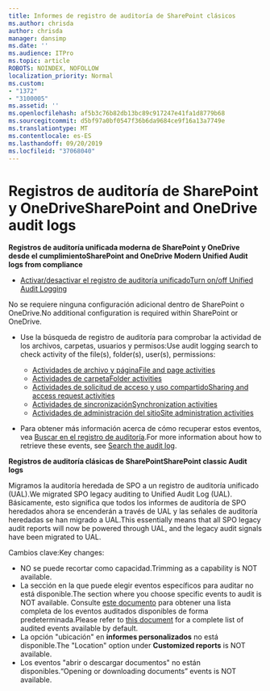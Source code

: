 ```yaml
---
title: Informes de registro de auditoría de SharePoint clásicos
ms.author: chrisda
author: chrisda
manager: dansimp
ms.date: ''
ms.audience: ITPro
ms.topic: article
ROBOTS: NOINDEX, NOFOLLOW
localization_priority: Normal
ms.custom:
- "1372"
- "3100005"
ms.assetid: ''
ms.openlocfilehash: af5b3c76b82db13bc89c917247e41fa1d8779b68
ms.sourcegitcommit: d5bf97a0bf0547f36b6da9684ce9f16a13a7749e
ms.translationtype: MT
ms.contentlocale: es-ES
ms.lasthandoff: 09/20/2019
ms.locfileid: "37068040"
---
```

# <a name="sharepoint-and-onedrive-audit-logs"></a><span data-ttu-id="dd8b8-102">Registros de auditoría de SharePoint y OneDrive</span><span class="sxs-lookup"><span data-stu-id="dd8b8-102">SharePoint and OneDrive audit logs</span></span>

<span data-ttu-id="dd8b8-103">**Registros de auditoría unificada moderna de SharePoint y OneDrive desde el cumplimiento**</span><span class="sxs-lookup"><span data-stu-id="dd8b8-103">**SharePoint and OneDrive Modern Unified Audit logs from compliance**</span></span>

- [<span data-ttu-id="dd8b8-104">Activar/desactivar el registro de auditoría unificado</span><span class="sxs-lookup"><span data-stu-id="dd8b8-104">Turn on/off Unified Audit Logging</span></span>](https://docs.microsoft.com/office365/securitycompliance/turn-audit-log-search-on-or-off) 

<span data-ttu-id="dd8b8-105">No se requiere ninguna configuración adicional dentro de SharePoint o OneDrive.</span><span class="sxs-lookup"><span data-stu-id="dd8b8-105">No additional configuration is required within SharePoint or OneDrive.</span></span>

- <span data-ttu-id="dd8b8-106">Use la búsqueda de registro de auditoría para comprobar la actividad de los archivos, carpetas, usuarios y permisos:</span><span class="sxs-lookup"><span data-stu-id="dd8b8-106">Use audit logging search to check activity of the file(s), folder(s), user(s), permissions:</span></span>

    - [<span data-ttu-id="dd8b8-107">Actividades de archivo y página</span><span class="sxs-lookup"><span data-stu-id="dd8b8-107">File and page activities</span></span>](https://docs.microsoft.com/office365/securitycompliance/search-the-audit-log-in-security-and-compliance)
    - [<span data-ttu-id="dd8b8-108">Actividades de carpeta</span><span class="sxs-lookup"><span data-stu-id="dd8b8-108">Folder activities</span></span>](https://docs.microsoft.com/office365/securitycompliance/search-the-audit-log-in-security-and-compliance#folder-activities)
    - [<span data-ttu-id="dd8b8-109">Actividades de solicitud de acceso y uso compartido</span><span class="sxs-lookup"><span data-stu-id="dd8b8-109">Sharing and access request activities</span></span>](https://docs.microsoft.com/office365/securitycompliance/search-the-audit-log-in-security-and-compliance#sharing-and-access-request-activities)
    - [<span data-ttu-id="dd8b8-110">Actividades de sincronización</span><span class="sxs-lookup"><span data-stu-id="dd8b8-110">Synchronization activities</span></span>](https://docs.microsoft.com/office365/securitycompliance/search-the-audit-log-in-security-and-compliance#synchronization-activities)
    - [<span data-ttu-id="dd8b8-111">Actividades de administración del sitio</span><span class="sxs-lookup"><span data-stu-id="dd8b8-111">Site administration activities</span></span>](https://docs.microsoft.com/office365/securitycompliance/search-the-audit-log-in-security-and-compliance#site-administration-activities)
- <span data-ttu-id="dd8b8-112">Para obtener más información acerca de cómo recuperar estos eventos, vea [Buscar en el registro de auditoría](https://docs.microsoft.com/office365/securitycompliance/search-the-audit-log-in-security-and-compliance#search-the-audit-log).</span><span class="sxs-lookup"><span data-stu-id="dd8b8-112">For more information about how to retrieve these events, see [Search the audit log](https://docs.microsoft.com/office365/securitycompliance/search-the-audit-log-in-security-and-compliance#search-the-audit-log).</span></span>

<span data-ttu-id="dd8b8-113">**Registros de auditoría clásicas de SharePoint**</span><span class="sxs-lookup"><span data-stu-id="dd8b8-113">**SharePoint classic Audit logs**</span></span>

<span data-ttu-id="dd8b8-114">Migramos la auditoría heredada de SPO a un registro de auditoría unificado (UAL).</span><span class="sxs-lookup"><span data-stu-id="dd8b8-114">We migrated SPO legacy auditing to Unified Audit Log (UAL).</span></span> <span data-ttu-id="dd8b8-115">Básicamente, esto significa que todos los informes de auditoría de SPO heredados ahora se encenderán a través de UAL y las señales de auditoría heredadas se han migrado a UAL.</span><span class="sxs-lookup"><span data-stu-id="dd8b8-115">This essentially means that all SPO legacy audit reports will now be powered through UAL, and the legacy audit signals have been migrated to UAL.</span></span>

<span data-ttu-id="dd8b8-116">Cambios clave:</span><span class="sxs-lookup"><span data-stu-id="dd8b8-116">Key changes:</span></span>

- <span data-ttu-id="dd8b8-117">NO se puede recortar como capacidad.</span><span class="sxs-lookup"><span data-stu-id="dd8b8-117">Trimming as a capability is NOT available.</span></span>
- <span data-ttu-id="dd8b8-118">La sección en la que puede elegir eventos específicos para auditar no está disponible.</span><span class="sxs-lookup"><span data-stu-id="dd8b8-118">The section where you choose specific events to audit is NOT available.</span></span> <span data-ttu-id="dd8b8-119">Consulte [este documento](https://docs.microsoft.com/office365/securitycompliance/search-the-audit-log-in-security-and-compliance) para obtener una lista completa de los eventos auditados disponibles de forma predeterminada.</span><span class="sxs-lookup"><span data-stu-id="dd8b8-119">Please refer to [this document](https://docs.microsoft.com/office365/securitycompliance/search-the-audit-log-in-security-and-compliance) for a complete list of audited events available by default.</span></span>
- <span data-ttu-id="dd8b8-120">La opción "ubicación" en **informes personalizados** no está disponible.</span><span class="sxs-lookup"><span data-stu-id="dd8b8-120">The "Location" option under **Customized reports** is NOT available.</span></span> 
- <span data-ttu-id="dd8b8-121">Los eventos "abrir o descargar documentos" no están disponibles.</span><span class="sxs-lookup"><span data-stu-id="dd8b8-121">“Opening or downloading documents” events is NOT available.</span></span> 

